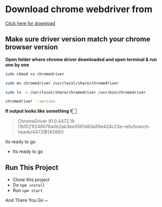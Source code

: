 # Download chrome webdriver from 

[Click here for download](https://chromedriver.chromium.org/downloads)

## Make sure driver version match your chrome browser version

**Open folder where chrome driver downloaded and open terminal & run one by one**

```bash
sudo chmod +x chromedriver
```
```bash
sudo mv chromedriver /usr/local/share/chromedriver
```
```bash 
sudo ln -s /usr/local/share/chromedriver /usr/bin/chromedriver
```
```bash
chromedriver --version
```

**If output looks like something 👇🏻** 
> ChromeDriver 91.0.4472.19 (1bf021f248676a0b2ab3ee0561d83a59e424c23e-refs/branch-heads/4472@{#288})

Its ready to go

* Its ready to go

## Run This Project

- Clone this project
- Do ```npm install ```
- Run ``` npm start ```

And There You Go ~